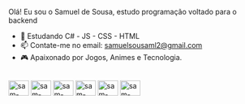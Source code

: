 Olá! Eu sou o Samuel de Sousa, estudo programação voltado para o backend

- 🌱 Estudando C# - JS - CSS - HTML
- 📫 Contate-me no email: samuelsousaml2@gmail.com
- 🎮 Apaixonado por Jogos, Animes e Tecnologia.

  
<div style="display: inline_block"><br>
 <img align="center" alt="sam-csharp" height="30" width="40" src="https://cdn.jsdelivr.net/gh/devicons/devicon/icons/csharp/csharp-original.svg"/>
 <img align="center" alt="sam-csharp" height="30" width="40" src="https://cdn.jsdelivr.net/gh/devicons/devicon/icons/dotnetcore/dotnetcore-original.svg"/>
 <img align="center" alt="sam-csharp" height="30" width="40" src="https://cdn.jsdelivr.net/gh/devicons/devicon/icons/bootstrap/bootstrap-original-wordmark.svg" />
 <img align="center" alt="sam-csharp" height="30" width="40" src="https://cdn.jsdelivr.net/gh/devicons/devicon/icons/html5/html5-original.svg"/>
 <img align="center" alt="sam-csharp" height="30" width="40" src="https://cdn.jsdelivr.net/gh/devicons/devicon/icons/css3/css3-original.svg"/>
 <img align="center" alt="sam-csharp" height="30" width="40" src="https://cdn.jsdelivr.net/gh/devicons/devicon/icons/javascript/javascript-original.svg"/>
</div>
